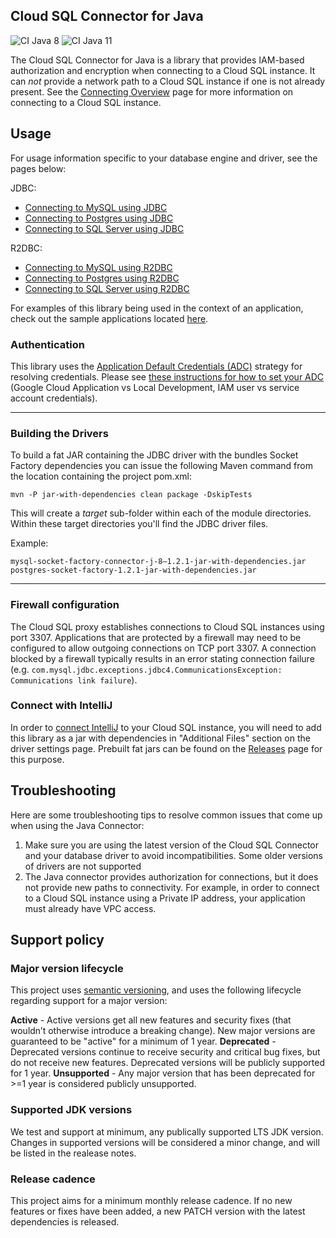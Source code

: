 ## Cloud SQL Connector for Java

![CI Java 8][ci-badge-java-8]
![CI Java 11][ci-badge-java-11]

The Cloud SQL Connector for Java is a library that provides IAM-based authorization and encryption when connecting to a Cloud SQL instance. It can *not* provide a network path to a Cloud SQL instance if one is not already present.  See the [Connecting Overview](https://cloud.google.com/sql/docs/mysql/connect-overview) page for more information on connecting to a Cloud SQL instance.

## Usage
For usage information specific to your database engine and driver, see the pages below:

JDBC:
* [Connecting to MySQL using JDBC](docs/jdbc-mysql.md)
* [Connecting to Postgres using JDBC](docs/jdbc-postgres.md)
* [Connecting to SQL Server using JDBC](docs/jdbc-sqlserver.md)

R2DBC:
* [Connecting to MySQL using R2DBC](docs/r2dbc-mysql.md)
* [Connecting to Postgres using R2DBC](docs/r2dbc-postgres.md)
* [Connecting to SQL Server using R2DBC](docs/r2dbc-sqlserver.md)

For examples of this library being used in the context of an application, check out the sample applications located 
[here](https://github.com/GoogleCloudPlatform/java-docs-samples/tree/master/cloud-sql).

### Authentication

This library uses the [Application Default Credentials (ADC)][adc] strategy for
resolving credentials. Please see [these instructions for how to set your ADC][set-adc]
(Google Cloud Application vs Local Development, IAM user vs service account credentials).

[adc]: https://cloud.google.com/docs/authentication#adc
[set-adc]: https://cloud.google.com/docs/authentication/provide-credentials-adc
---

### Building the Drivers
To build a fat JAR containing the JDBC driver with the bundles Socket Factory dependencies you can issue the following Maven command from the location containing the project pom.xml:

```mvn -P jar-with-dependencies clean package -DskipTests```

This will create a *target* sub-folder within each of the module directories. Within these target directories you'll find the JDBC driver files.

Example:
```
mysql-socket-factory-connector-j-8–1.2.1-jar-with-dependencies.jar
postgres-socket-factory-1.2.1-jar-with-dependencies.jar
```

---

### Firewall configuration

The Cloud SQL proxy establishes connections to Cloud SQL instances using port 3307. Applications 
that are protected by a firewall may need to be configured to allow outgoing connections on TCP port
3307. A connection blocked by a firewall typically results in an error stating connection failure 
(e.g. `com.mysql.jdbc.exceptions.jdbc4.CommunicationsException: Communications link failure`).

### Connect with IntelliJ
 
In order to [connect IntelliJ](https://www.jetbrains.com/help/datagrip/connect-to-google-cloud-sql-instances.html) 
to your Cloud SQL instance, you will need to add this library as a jar with dependencies in
"Additional Files" section on the driver settings page. Prebuilt fat jars can be found on the 
[Releases](https://github.com/GoogleCloudPlatform/cloud-sql-jdbc-socket-factory/releases) page for 
this purpose. 
 
## Troubleshooting

Here are some troubleshooting tips to resolve common issues that come up when using the Java Connector:

1. Make sure you are using the latest version of the Cloud SQL Connector and your database driver to avoid incompatibilities. Some older versions of drivers are not supported
1. The Java connector provides authorization for connections, but it does not provide new paths to connectivity. For example, in order to connect to a Cloud SQL instance using a Private IP address, your application must already have VPC access. 

[ci-badge-java-8]: https://storage.googleapis.com/cloud-devrel-public/cloud-sql-connectors/java/java8_linux.svg
[ci-badge-java-11]: https://storage.googleapis.com/cloud-devrel-public/cloud-sql-connectors/java/java11_linux.svg

## Support policy

### Major version lifecycle
This project uses [semantic versioning](https://semver.org/), and uses the
following lifecycle regarding support for a major version:

**Active** - Active versions get all new features and security fixes (that
wouldn’t otherwise introduce a breaking change). New major versions are
guaranteed to be "active" for a minimum of 1 year.
**Deprecated** - Deprecated versions continue to receive security and critical
bug fixes, but do not receive new features. Deprecated versions will be publicly
supported for 1 year.
**Unsupported** - Any major version that has been deprecated for >=1 year is
considered publicly unsupported.

### Supported JDK versions

We test and support at minimum, any publically supported LTS JDK version.
Changes in supported versions will be considered a minor change, and will be
listed in the realease notes.

### Release cadence
This project aims for a minimum monthly release cadence. If no new
features or fixes have been added, a new PATCH version with the latest
dependencies is released.
